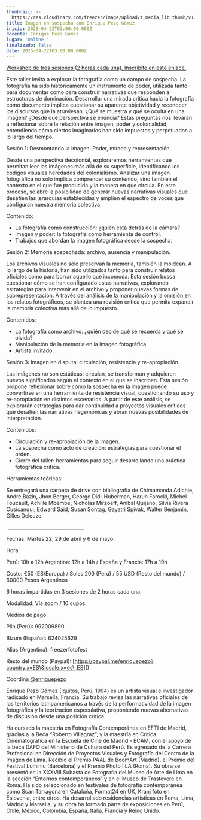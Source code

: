 ```yaml
---
thumbnail: >-
  https://res.cloudinary.com/freezer/image/upload/t_media_lib_thumb/v1743452219/2025/03/FREEZER-1_1_copia_oc7oe5.jpg
title: Imagen en sospecha con Enrique Pezo Gómez
inicio: 2025-04-22T03:00:00.000Z
docente: Enrique Pezo Gómez
lugar: 'Online '
finalizado: false
date: 2025-04-22T03:00:00.000Z
---
```


[Workshop de tres sesiones (2 horas cada una). Inscribite en este enlace. ](https://forms.gle/4Z6cBjHrqgAGjWJk9)

Este taller invita a explorar la fotografía como un campo de sospecha. La fotografía ha sido históricamente un instrumento de poder, utilizada tanto para documentar como para construir narrativas que responden a estructuras de dominación. Desarrollar una mirada crítica hacia la fotografía como documento implica cuestionar su aparente objetividad y reconocer los discursos que la atraviesan. ¿Qué se muestra y qué se oculta en una imagen? ¿Desde qué perspectiva se enuncia? Estas preguntas nos llevarán a reflexionar sobre la relación entre imagen, poder y colonialidad, entendiendo cómo ciertos imaginarios han sido impuestos y perpetuados a lo largo del tiempo.

Sesión 1: Desmontando la imagen: Poder, mirada y representación.

Desde una perspectiva decolonial, exploraremos herramientas que permitan leer las imágenes más allá de su superficie, identificando los códigos visuales heredados del colonialismo. Analizar una imagen fotográfica no solo implica comprender su contenido, sino también el contexto en el que fue producida y la manera en que circula. En este proceso, se abre la posibilidad de generar nuevas narrativas visuales que desafíen las jerarquías establecidas y amplíen el espectro de voces que configuran nuestra memoria colectiva.

Contenido:

* La fotografía como construcción: ¿quién está detrás de la cámara?
* Imagen y poder: la fotografía como herramienta de control.
* Trabajos que abordan la imagen fotográfica desde la sospecha.

Sesión 2: Memoria sospechada: archivo, ausencia y manipulación.

Los archivos visuales no solo preservan la memoria, también la moldean. A lo largo de la historia, han sido utilizados tanto para construir relatos oficiales como para borrar aquello que incomoda. Esta sesión busca cuestionar cómo se han configurado estas narrativas, explorando estrategias para intervenir en el archivo y proponer nuevas formas de subrepresentación. A través del análisis de la manipulación y la omisión en los relatos fotográficos, se plantea una revisión crítica que permita expandir la memoria colectiva más allá de lo impuesto.

Contenidos:

* La fotografía como archivo: ¿quién decide qué se recuerda y qué se olvida?
* Manipulación de la memoria en la imagen fotográfica.
* Artista invitado.

Sesión 3: Imagen en disputa: circulación, resistencia y re-apropiación.

Las imágenes no son estáticas: circulan, se transforman y adquieren nuevos significados según el contexto en el que se inscriben. Esta sesión propone reflexionar sobre cómo la sospecha en la imagen puede convertirse en una herramienta de resistencia visual, cuestionando su uso y re-apropiación en distintos escenarios. A partir de este análisis, se explorarán estrategias para dar continuidad a proyectos visuales críticos que desafíen las narrativas hegemónicas y abran nuevas posibilidades de interpretación.

Contenidos:

* Circulación y re-apropiación de la imagen.
* La sospecha como acto de creación: estrategias para cuestionar el orden.
* Cierre del taller: herramientas para seguir desarrollando una práctica fotográfica crítica.

Herramientas teóricas: 

Se entregará una carpeta de drive con bibliografía de Chimamanda Adichie, André Bazin, Jhon Berger, George Didi-Huberman, Harun Farocki, Michel Foucault, Achille Mbembe, Nicholas Mirzoeff, Anibal Quijano, Silvia Rivera Cusicanqui, Edward Said, Susan Sontag, Gayatri Spivak, Walter Benjamin, Gilles Deleuze.

 \_\_\_\_\_\_\_\_\_\_\_\_\_\_\_\_\_\_\_\_\_\_\_\_\_\_\_\_\_\_\_\_

Fechas: Martes 22, 29 de abril y 6 de mayo.

Hora:

Perú: 10h a 12h
Argentina: 12h a 14h / España y Francia: 17h a 19h

Costo: €50 (ES/Europa) / Soles 200 (Perú) / 55 USD (Resto del mundo) / 60000 Pesos Argentinos

6 horas impartidas en 3 sesiones de 2 horas cada una.

Modalidad: Vía zoom / 10 cupos.

Medios de pago: 

Plin (Perú): 992009890

Bizum (España): 624025629

Alias (Argentina): freezerfotofest

Resto del mundo (Paypal): [https://paypal.me/enriquepezo?country.x=ES\&locale.x=es\_ES]()

Coordina[ @enriquepezo](http://www.instagram.com/enriquepezo)

Enrique Pezo Gómez (Iquitos, Perú, 1994) es un artista visual e investigador radicado en Marsella, Francia. Su trabajo revisa las narrativas oficiales de los territorios latinoamericanos a través de la performatividad de la imagen fotográfica y la teorización especulativa, proponiendo nuevas alternativas de discusión desde una posición crítica.

Ha cursado la maestría en Fotografía Contemporánea en EFTI de Madrid, gracias a la Beca “Roberto Villagraz”; y la maestría en Crítica Cinematográfica en la Escuela de Cine de Madrid - ECAM, con el apoyo de la beca DAFO del Ministerio de Cultura del Perú. Es egresado de la Carrera Profesional en Dirección de Proyectos Visuales y Fotografía del Centro de la Imagen de Lima. Recibió el Premio PAAL de BoomArt (Madrid), el Premio del Festival Lumínic (Barcelona) y el Premio Photo IILA (Roma). Su obra se presentó en la XXXVIII Subasta de Fotografía del Museo de Arte de Lima en la sección “Entornos contemporáneos” y en el Museo de Trastevere en Roma. Ha sido seleccionado en festivales de fotografía contemporánea como Scan Tarragona en Cataluña, Format24 en UK, Kranj foto en Eslovenia, entre otros. Ha desarrollado residencias artísticas en Roma, Lima, Madrid y Marsella, y su obra ha formado parte de exposiciones en Perú, Chile, México, Colombia, España, Italia, Francia y Reino Unido.
